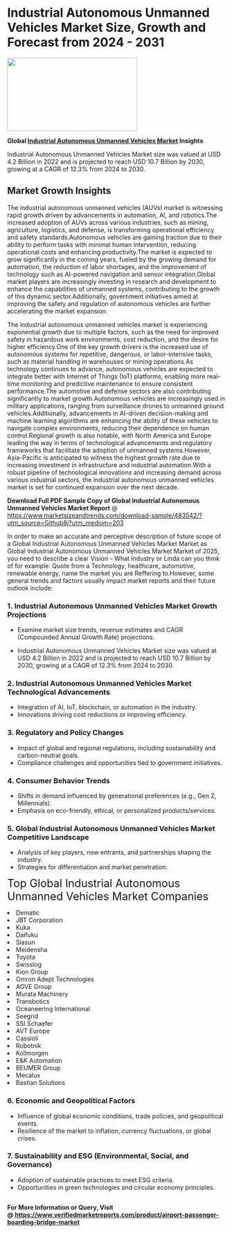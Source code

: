 <H1>Industrial Autonomous Unmanned Vehicles Market Size, Growth and Forecast from 2024 - 2031</H1><img class="aligncenter size-medium wp-image-584254" src="https://thirdeyenews.in/wp-content/uploads/2024/09/Global-Market-Research-300x168.jpeg" alt="" width="300" height="168" /><p><strong>Global&nbsp;<a href="https://www.marketsizeandtrends.com/download-sample/483542/?utm_source=Github8j?utm_medium=203">Industrial Autonomous Unmanned Vehicles Market</a> Insights</strong></p><p>Industrial Autonomous Unmanned Vehicles Market size was valued at USD 4.2 Billion in 2022 and is projected to reach USD 10.7 Billion by 2030, growing at a CAGR of 12.3% from 2024 to 2030.</p><p><h2>Market Growth Insights</h2> <p>The industrial autonomous unmanned vehicles (AUVs) market is witnessing rapid growth driven by advancements in automation, AI, and robotics.The increased adoption of AUVs across various industries, such as mining, agriculture, logistics, and defense, is transforming operational efficiency and safety standards.Autonomous vehicles are gaining traction due to their ability to perform tasks with minimal human intervention, reducing operational costs and enhancing productivity.The market is expected to grow significantly in the coming years, fueled by the growing demand for automation, the reduction of labor shortages, and the improvement of technology such as AI-powered navigation and sensor integration.Global market players are increasingly investing in research and development to enhance the capabilities of unmanned systems, contributing to the growth of this dynamic sector.Additionally, government initiatives aimed at improving the safety and regulation of autonomous vehicles are further accelerating the market expansion.</p> <p>The industrial autonomous unmanned vehicles market is experiencing exponential growth due to multiple factors, such as the need for improved safety in hazardous work environments, cost reduction, and the desire for higher efficiency.One of the key growth drivers is the increased use of autonomous systems for repetitive, dangerous, or labor-intensive tasks, such as material handling in warehouses or mining operations.As technology continues to advance, autonomous vehicles are expected to integrate better with Internet of Things (IoT) platforms, enabling more real-time monitoring and predictive maintenance to ensure consistent performance.The automotive and defense sectors are also contributing significantly to market growth.Autonomous vehicles are increasingly used in military applications, ranging from surveillance drones to unmanned ground vehicles.Additionally, advancements in AI-driven decision-making and machine learning algorithms are enhancing the ability of these vehicles to navigate complex environments, reducing their dependence on human control.Regional growth is also notable, with North America and Europe leading the way in terms of technological advancements and regulatory frameworks that facilitate the adoption of unmanned systems.However, Asia-Pacific is anticipated to witness the highest growth rate due to increasing investment in infrastructure and industrial automation.With a robust pipeline of technological innovations and increasing demand across various industrial sectors, the industrial autonomous unmanned vehicles market is set for continued expansion over the next decade.</p> <p><span class=""><strong>Download Full PDF Sample Copy of Global Industrial Autonomous Unmanned Vehicles Market Report</strong> @ <a href="https://www.marketsizeandtrends.com/download-sample/483542/?utm_source=Github8j?utm_medium=203" target="_blank">https://www.marketsizeandtrends.com/download-sample/483542/?utm_source=Github8j?utm_medium=203</a></span></p><p>In order to make an accurate and perceptive description of future scope of a Global&nbsp;Industrial Autonomous Unmanned Vehicles Market Market as Global&nbsp;Industrial Autonomous Unmanned Vehicles Market Market of 2025, you need to describe a clear Vision &ndash; What Industry or Linda can you think of for example: Quote from a Technology, healthcare, automotive, renewable energy, name the market you are Reffering to.However, some general trends and factors usually impact market reports and their future outlook include:</p><h3>1.&nbsp;<strong>Industrial Autonomous Unmanned Vehicles Market Growth Projections</strong></h3><ul><li>Examine market size trends, revenue estimates and CAGR (Compounded Annual Growth Rate) projections.</li><li><p>Industrial Autonomous Unmanned Vehicles Market size was valued at USD 4.2 Billion in 2022 and is projected to reach USD 10.7 Billion by 2030, growing at a CAGR of 12.3% from 2024 to 2030.</p></li></ul><h3>2.&nbsp;<strong>Industrial Autonomous Unmanned Vehicles Market Technological Advancements</strong></h3><ul><li>Integration of AI, IoT, blockchain, or automation in the industry.</li><li>Innovations driving cost reductions or improving efficiency.</li></ul><h3>3.&nbsp;<strong>Regulatory and Policy Changes</strong></h3><ul><li>Impact of global and regional regulations, including sustainability and carbon-neutral goals.</li><li>Compliance challenges and opportunities tied to government initiatives.</li></ul><h3>4.&nbsp;<strong>Consumer Behavior Trends</strong></h3><ul><li>Shifts in demand influenced by generational preferences (e.g., Gen Z, Millennials).</li><li>Emphasis on eco-friendly, ethical, or personalized products/services.</li></ul><h3>5.&nbsp;<strong>Global Industrial Autonomous Unmanned Vehicles Market Competitive Landscape</strong></h3><ul><li>Analysis of key players, new entrants, and partnerships shaping the industry.</li><li>Strategies for differentiation and market penetration.</li></ul><p data-pm-slice="1 1 []"><span style="color: inherit; font-family: inherit; font-size: 25px;">Top Global Industrial Autonomous Unmanned Vehicles Market Companies</span></p><div class="" data-test-id=""><p><li>Dematic</li><li> JBT Corporation</li><li> Kuka</li><li> Daifuku</li><li> Siasun</li><li> Meidensha</li><li> Toyota</li><li> Swisslog</li><li> Kion Group</li><li> Omron Adept Technologies</li><li> AGVE Group</li><li> Murata Machinery</li><li> Transbotics</li><li> Oceaneering International</li><li> Seegrid</li><li> SSI Schaefer</li><li> AVT Europe</li><li> Cassioli</li><li> Robotnik</li><li> Kollmorgen</li><li> E&K Automation</li><li> BEUMER Group</li><li> Mecalux</li><li> Bastian Solutions</li></p></div><h3>6.&nbsp;<strong>Economic and Geopolitical Factors</strong></h3><ul><li>Influence of global economic conditions, trade policies, and geopolitical events.</li><li>Resilience of the market to inflation, currency fluctuations, or global crises.</li></ul><h3>7.&nbsp;<strong>Sustainability and ESG (Environmental, Social, and Governance)</strong></h3><ul><li>Adoption of sustainable practices to meet ESG criteria.</li><li>Opportunities in green technologies and circular economy principles.</li></ul><h2><strong style="font-size: 14px;">For More Information or Query, Visit @&nbsp;</strong><a style="background-color: #ffffff; font-size: 14px;" href="https://www.marketsizeandtrends.com/report/industrial-autonomous-unmanned-vehicles-market/" target="_blank">https://www.verifiedmarketreports.com/product/airport-passenger-boarding-bridge-market</a></h2>